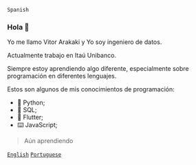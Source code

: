 `Spanish`
### Hola 👋

Yo me llamo Vitor Arakaki y Yo soy ingeniero de datos.

Actualmente trabajo en Itaú Unibanco.

Siempre estoy aprendiendo algo diferente, especialmente sobre programación en diferentes lenguajes.

Estos son algunos de mis conocimientos de programación:

- 🐍 Python;
- 💾 SQL;
- 📱 Flutter;
- ⌨️ JavaScript;
> Aún aprendiendo

[`English`](https://github.com/Aracrack/Aracrack/blob/main/README.md)  [`Portuguese`](https://github.com/Aracrack/Aracrack/blob/main/portuguese.md)
